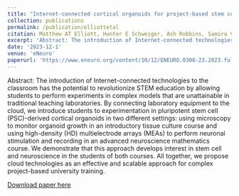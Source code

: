 ```yaml
---
title: "Internet-connected cortical organoids for project-based stem cell and neuroscience education"
collection: publications
permalink: /publication/elliottetal
citation: Matthew AT Elliott, Hunter E Schweiger, Ash Robbins, Samira Vera-Choqqueccota, Drew Ehrlich, Sebastian Hernandez, Kateryna Voitiuk, Jinghui Geng, Jess L Sevetson, Cordero Core, Yohei M Rosen, Mircea Teodorescu, Nico O Wagner, David Haussler, Mohammed A Mostajo-Radji
excerpt: 'Abstract: The introduction of Internet-connected technologies to the classroom has the potential to revolutionize STEM education by allowing students to perform experiments in complex models that are unattainable in traditional teaching laboratories. By connecting laboratory equipment to the cloud, we introduce students to experimentation in pluripotent stem cell (PSC)-derived cortical organoids in two different settings: using microscopy to monitor organoid growth in an introductory tissue culture course and using high-density (HD) multielectrode arrays (MEAs) to perform neuronal stimulation and recording in an advanced neuroscience mathematics course. We demonstrate that this approach develops interest in stem cell and neuroscience in the students of both courses. All together, we propose cloud technologies as an effective and scalable approach for complex project-based university training.'
date: '2023-12-1'
venue: 'eNeuro'
paperurl: 'https://www.eneuro.org/content/10/12/ENEURO.0308-23.2023.full'
---
```

Abstract: The introduction of Internet-connected technologies to the classroom has the potential to revolutionize STEM education by allowing students to perform experiments in complex models that are unattainable in traditional teaching laboratories. By connecting laboratory equipment to the cloud, we introduce students to experimentation in pluripotent stem cell (PSC)-derived cortical organoids in two different settings: using microscopy to monitor organoid growth in an introductory tissue culture course and using high-density (HD) multielectrode arrays (MEAs) to perform neuronal stimulation and recording in an advanced neuroscience mathematics course. We demonstrate that this approach develops interest in stem cell and neuroscience in the students of both courses. All together, we propose cloud technologies as an effective and scalable approach for complex project-based university training.

[Download paper here](https://www.eneuro.org/content/eneuro/10/12/ENEURO.0308-23.2023.full.pdf)

